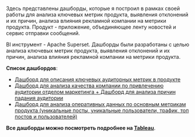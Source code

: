 Здесь представлены дашборды, которые я построил в рамках своей работы для анализа ключевых метрик продукта, выявления отклонений и их причин, анализа влияния рекламной компании на метрики продукта. Продукт - приложение, объединяющее ленту новостей и сервис отправки сообщений. 

BI инструмент -  Apache Superset. Дашборды были разработаны с целью анализа ключевых метрик продукта, выявления отклонений и их причин, анализа влияния рекламной компании на метрики продукта.

**Список дашбордов**:
- [Дашборд для описания ключевых аудиторных метрик в продукте](https://github.com/tmeach/Internship/tree/main/Dashboards/Main_product_metrics)
- [Дашборд для анализа качества компании по привлечению аудитории отделом маркетинга + Дашборд для анализа причин падания аудитории](https://github.com/tmeach/Internship/tree/main/Dashboards/Producs_metric_analysis)
- [Дашборд для анализа оперативных данных по основным метрикам продукта (уникальные посты, уникальные пользователи, трафик, топ постов и пользователей)](https://github.com/tmeach/Internship/tree/main/Dashboards/Real_time_metrics_data)

**Все дашборды можно посмотреть подробнее на [Tableau](https://public.tableau.com/app/profile/tim12564517)**.
